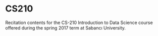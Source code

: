 # CS210
Recitation contents for the CS-210 Introduction to Data Science course offered during the spring 2017 term at Sabancı University.

